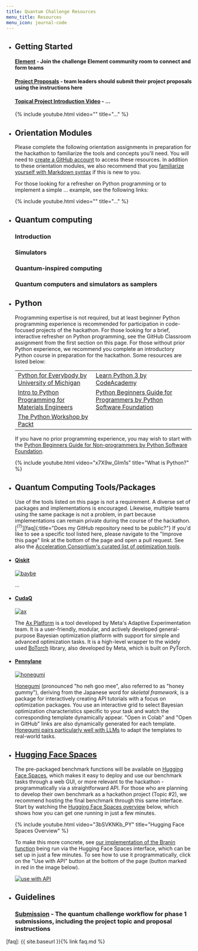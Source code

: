 ```yaml
---
title: Quantum Challenge Resources
menu_title: Resources
menu_icon: journal-code
---
```


<ul class="grid">

<li class="resource-block" markdown="1">

## Getting Started

#### [Element]() - Join the challenge Element community room to connect and form teams

#### [Project Proposals](_/../submission.md) - team leaders should submit their project proposals using the instructions here

#### [Topical Project Introduction Video]() - ...

{% include youtube.html video="" title="..." %}

</li>

<li class="resource-block" markdown="1">

## Orientation Modules

Please complete the following orientation assignments in preparation for the hackathon to familiarize the tools and concepts you'll need. You will need to [create a GitHub account](https://github.com/join) to access these resources. In addition to these orientation modules, we also recommend that you [familiarize yourself with Markdown syntax](https://docs.github.com/en/get-started/writing-on-github/getting-started-with-writing-and-formatting-on-github/basic-writing-and-formatting-syntax) if this is new to you.

For those looking for a refresher on Python programming or to implement a simple ... example, see the following links:


{% include youtube.html video="" title="..." %}

</li>

<li class="resource-block" markdown="1">

## Quantum computing

### Introduction

### Simulators

### Quantum-inspired computing

### Quantum computers and simulators as samplers


</li>

<li class="resource-block" markdown="1">

## Python

Programming expertise is not required, but at least beginner Python programming experience is recommended for participation in code-focused projects of the hackathon. For those looking for a brief, interactive refresher on Python programming, see the GitHub Classroom assignment from the first section on this page. For those without prior Python experience, we recommend you complete an introductory Python course in preparation for the hackathon. Some resources are listed below:

<table>
    <tr>
        <td><a href="https://www.coursera.org/specializations/python">Python for Everybody by University of Michigan</a></td>
        <td><a href="https://www.codecademy.com/learn/learn-python-3">Learn Python 3 by CodeAcademy</a></td>
    </tr>
    <tr>
        <td><a href="https://youtube.com/playlist?list=PLL0SWcFqypCmkHClksnGlab3wglEVMqNN">Intro to Python Programming for Materials Engineers</a></td>
        <td><a href="https://wiki.python.org/moin/BeginnersGuide/Programmers">Python Beginners Guide for Programmers by Python Software Foundation</a></td>
    </tr>
    <tr>
        <td><a href="https://courses.packtpub.com/courses/python">The Python Workshop by Packt</a></td>
    </tr>
</table>

If you have no prior programming experience, you may wish to start with the [Python Beginners Guide for Non-programmers by Python Software Foundation](https://www.python.org/about/gettingstarted/).

{% include youtube.html video="x7X9w_GIm1s" title="What is Python?" %}

</li>

<li class="resource-block" markdown="1">

## Quantum Computing Tools/Packages

Use of the tools listed on this page is not a requirement. A diverse set of packages and implementations is encouraged. Likewise, multiple teams using the same package is not a problem, in part because implementations can remain private during the course of the hackathon.[<sup>(?)</sup>][faq]{:title="Does my GitHub repository need to be public?"} If you'd like to see a specific tool listed here, please navigate to the "Improve this page" link at the bottom of the page and open a pull request. See also the [Acceleration Consortium's curated list of optimization tools](https://github.com/AccelerationConsortium/awesome-self-driving-labs#optimization).

</li>

<li class="resource-block" markdown="1">

#### [Qiskit](https://github.com/...)

[![baybe](./assets/....png)](https://github.com/...)

...
</li>

<li class="resource-block" markdown="1">

#### [CudaQ](https://ax.dev/)

[![ax](./assets/ax-black-background.png)](https://ax.dev/)

The [Ax Platform](https://ax.dev/) is a tool developed by Meta's Adaptive Experimentation team. It is a user-friendly, modular, and actively developed general-purpose Bayesian optimization platform with support for simple and advanced optimization tasks. It is a high-level wrapper to the widely used [BoTorch](https://botorch.org/) library, also developed by Meta, which is built on PyTorch.

</li>

<li class="resource-block" markdown="1">

#### [Pennylane](https://pennylane)

[![honegumi](./assets/...)](https://....)

[Honegumi](https://honegumi.readthedocs.io/en/latest/) (pronounced "ho neh goo mee", also referred to as "honey gummy"), deriving from the Japanese word for _skeletal framework_, is a package for interactively creating API tutorials with a focus on optimization packages. You use an interactive grid to select Bayesian optimization characteristics specific to your task and watch the corresponding template dynamically appear. "Open in Colab" and "Open in GitHub" links are also dynamically generated for each template. [Honegumi pairs particularly well with LLMs](https://youtu.be/rnI2BvGgP9o) to adapt the templates to real-world tasks.

</li>


<li class="resource-block" markdown="1">

## [Hugging Face Spaces](https://huggingface.co/docs/hub/spaces)

The pre-packaged benchmark functions will be available on [Hugging Face Spaces](https://huggingface.co/docs/hub/spaces), which makes it easy to deploy and use our benchmark tasks through a web GUI, or more relevant to the hackathon - programmatically via a straightforward API. For those who are planning to develop their own benchmark as a hackathon project (Topic #2), we recommend hosting the final benchmark through this same interface. Start by watching the [Hugging Face Spaces overview](https://huggingface.co/docs/hub/spaces-overview) below, which shows how you can get one running in just a few minutes.

{% include youtube.html video="3bSVKNKb_PY" title="Hugging Face Spaces Overview" %}

To make this more concrete, see [our implementation of the Branin function](https://huggingface.co/spaces/AccelerationConsortium/branin) being run via the Hugging Face Spaces interface, which can be set up in just a few minutes. To see how to use it programmatically, click on the "Use with API" button at the bottom of the page (button marked in red in the image below).

[![use with API](assets/branin-api.png)](https://huggingface.co/spaces/AccelerationConsortium/branin)

</li>

</ul>

<ul class="grid">

<li class="resource-block" markdown="1">

## Guidelines

### [Submission](_/../submission.md) - The quantum challenge workflow for phase 1 submissions, including the project topic and proposal instructions

</li>

</ul>

[faq]: {{ site.baseurl }}{% link faq.md %}
